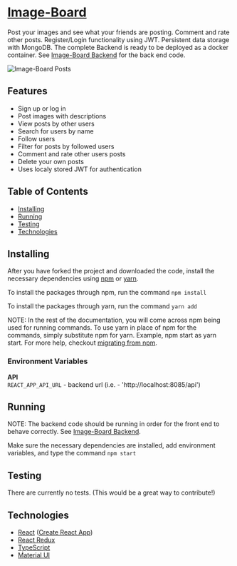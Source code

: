 # [Image-Board](https://patrickb-hub.github.io/image-board)

Post your images and see what your friends are posting. Comment and rate other posts. Register/Login functionality using JWT. Persistent data storage with MongoDB. The complete Backend is ready to be deployed as a docker container. See [Image-Board Backend](https://github.com/PatrickB-Hub/image-board/tree/main/server) for the back end code.

![Image-Board Posts](https://patrickbecker.me/static/media/image-board.1af3cbdb.jpg)

## Features

- Sign up or log in
- Post images with descriptions
- View posts by other users
- Search for users by name
- Follow users
- Filter for posts by followed users
- Comment and rate other users posts
- Delete your own posts
- Uses localy stored JWT for authentication

## Table of Contents

- [Installing](https://github.com/PatrickB-Hub/image-board/tree/main/README.md#Installing)
- [Running](https://github.com/PatrickB-Hub/image-board/tree/main/README.md#Running)
- [Testing](https://github.com/PatrickB-Hub/image-board/tree/main/README.md#Testing)
- [Technologies](https://github.com/PatrickB-Hub/image-board/tree/main/README.md#Technologies)

## Installing

After you have forked the project and downloaded the code, install the necessary dependencies using [npm](https://docs.npmjs.com/about-npm/) or [yarn](https://yarnpkg.com/getting-started).

To install the packages through npm, run the command `npm install`

To install the packages through yarn, run the command `yarn add`

NOTE: In the rest of the documentation, you will come across npm being used for running commands. To use yarn in place of npm for the commands, simply substitute npm for yarn. Example, npm start as yarn start. For more help, checkout [migrating from npm](https://classic.yarnpkg.com/en/docs/migrating-from-npm/).

### Environment Variables

**API**  
 `REACT_APP_API_URL` - backend url (i.e. - 'http://localhost:8085/api')

## Running

NOTE: The backend code should be running in order for the front end to behave correctly. See [Image-Board Backend](https://github.com/PatrickB-Hub/image-board/tree/main/server/README.md).

Make sure the necessary dependencies are installed, add environment variables, and type the command `npm start`

## Testing

There are currently no tests. (This would be a great way to contribute!)

## Technologies

- [React](https://www.reactjs.org/) ([Create React App](https://www.create-react-app.dev/))
- [React Redux](https://www.react-redux.js.org/)
- [TypeScript](https://www.typescriptlang.org/)
- [Material UI](https://www.material-ui.com/)
